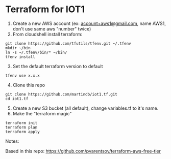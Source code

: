 # Terraform for IOT1

1. Create a new AWS account (ex: account+aws1@gmail.com, name AWS1, don't use same aws "number" twice)
2. From cloudshell install terraform:
```
git clone https://github.com/tfutils/tfenv.git ~/.tfenv
mkdir ~/bin
ln -s ~/.tfenv/bin/* ~/bin/
tfenv install
```
3. Set the default terraform version to default
```
tfenv use x.x.x
```
4. Clone this repo
```
git clone https://github.com/martindb/iot1.tf.git
cd iot1.tf
```
5. Create a new S3 bucket (all default), change variables.tf to it's name.
6. Make the "terraform magic"
```
terraform init
terraform plan
terraform apply
```


Notes:

Based in this repo: https://github.com/pvarentsov/terraform-aws-free-tier


